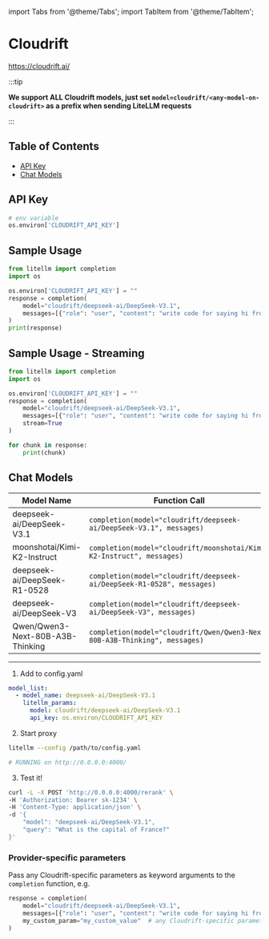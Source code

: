 import Tabs from '@theme/Tabs';
import TabItem from '@theme/TabItem';

# Cloudrift
https://cloudrift.ai/

:::tip

**We support ALL Cloudrift models, just set `model=cloudrift/<any-model-on-cloudrift>` as a prefix when sending LiteLLM requests**

:::

## Table of Contents

- [API Key](#api-key)
- [Chat Models](#chat-models)

## API Key
```python
# env variable
os.environ['CLOUDRIFT_API_KEY']
```

## Sample Usage
```python
from litellm import completion
import os

os.environ['CLOUDRIFT_API_KEY'] = ""
response = completion(
    model="cloudrift/deepseek-ai/DeepSeek-V3.1", 
    messages=[{"role": "user", "content": "write code for saying hi from LiteLLM"}]
)
print(response)
```

## Sample Usage - Streaming
```python
from litellm import completion
import os

os.environ['CLOUDRIFT_API_KEY'] = ""
response = completion(
    model="cloudrift/deepseek-ai/DeepSeek-V3.1", 
    messages=[{"role": "user", "content": "write code for saying hi from LiteLLM"}],
    stream=True
)

for chunk in response:
    print(chunk)
```

## Chat Models
| Model Name       | Function Call                        |
|------------------|--------------------------------------|
| deepseek-ai/DeepSeek-V3.1 | `completion(model="cloudrift/deepseek-ai/DeepSeek-V3.1", messages)` | 
| moonshotai/Kimi-K2-Instruct | `completion(model="cloudrift/moonshotai/Kimi-K2-Instruct", messages)` | 
| deepseek-ai/DeepSeek-R1-0528 | `completion(model="cloudrift/deepseek-ai/DeepSeek-R1-0528", messages)` | 
| deepseek-ai/DeepSeek-V3 | `completion(model="cloudrift/deepseek-ai/DeepSeek-V3", messages)` | 
| Qwen/Qwen3-Next-80B-A3B-Thinking | `completion(model="cloudrift/Qwen/Qwen3-Next-80B-A3B-Thinking", messages)` | 

---

</TabItem>
<TabItem value="proxy" label="PROXY">

1. Add to config.yaml
```yaml
model_list:
  - model_name: deepseek-ai/DeepSeek-V3.1
    litellm_params:
      model: cloudrift/deepseek-ai/DeepSeek-V3.1
      api_key: os.environ/CLOUDRIFT_API_KEY
```

2. Start proxy 

```bash
litellm --config /path/to/config.yaml

# RUNNING on http://0.0.0.0:4000/
```

3. Test it! 

```bash 
curl -L -X POST 'http://0.0.0.0:4000/rerank' \
-H 'Authorization: Bearer sk-1234' \
-H 'Content-Type: application/json' \
-d '{
    "model": "deepseek-ai/DeepSeek-V3.1",
    "query": "What is the capital of France?"
}'
```

</TabItem>
</Tabs>


### Provider-specific parameters
Pass any Cloudrift-specific parameters as keyword arguments to the `completion` function, e.g.

```python
response = completion(
    model="cloudrift/deepseek-ai/DeepSeek-V3.1",
    messages=[{"role": "user", "content": "write code for saying hi from LiteLLM"}],
    my_custom_param="my_custom_value"  # any Cloudrift-specific parameters
)
```
